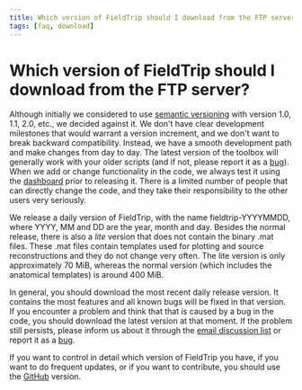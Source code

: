 ```yaml
---
title: Which version of FieldTrip should I download from the FTP server?
tags: [faq, download]
---
```


# Which version of FieldTrip should I download from the FTP server?

Although initially we considered to use [semantic versioning](https://semver.org) with version 1.0, 1.1, 2.0, etc., we decided against it. We don't have clear development milestones that would warrant a version increment, and we don't want to break backward compatibility. Instead, we have a smooth development path and make changes from day to day. The latest version of the toolbox will generally work with your older scripts (and if not, please report it as a [bug](/development/issues)). When we add or change functionality in the code, we always test it using the [dashboard](/development/dashboard) prior to releasing it. There is a limited number of people that can directly change the code, and they take their responsibility to the other users very seriously.

We release a daily version of FieldTrip, with the name fieldtrip-YYYYMMDD, where YYYY, MM and DD are the year, month and day. Besides the normal release, there is also a _lite_ version that does not contain the binary .mat files. These .mat files contain templates used for plotting and source reconstructions and they do not change very often. The lite version is only approximately 70 MiB, whereas the normal version (which includes the anatomical templates) is around 400 MiB.

In general, you should download the most recent daily release version. It contains the most features and all known bugs will be fixed in that version. If you encounter a problem and think that that is caused by a bug in the code, you should download the latest version at that moment. If the problem still persists, please inform us about it through the [email discussion list](/discussion_list) or report it as a [bug](/development/issues).

If you want to control in detail which version of FieldTrip you have, if you want to do frequent updates, or if you want to contribute, you should use the [GitHub](/development/git) version.
